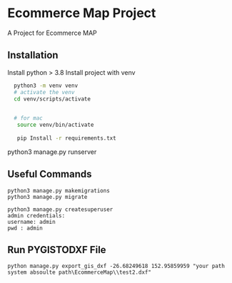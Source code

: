 
# Ecommerce Map Project

A Project for Ecommerce MAP


## Installation
Install python > 3.8
Install project with venv

```bash
  python3 -m venv venv
  # activate the venv
  cd venv/scripts/activate

  
  # for mac
   source venv/bin/activate
 
   pip Install -r requirements.txt
 ```

  python3 manage.py runserver


## Useful Commands
```
python3 manage.py makemigrations
python3 manage.py migrate

python3 manage.py createsuperuser
admin credentials:
username: admin
pwd : admin
```
## Run PYGISTODXF File
```
python manage.py export_gis_dxf -26.68249618 152.95859959 "your path system absoulte path\EcommerceMap\\test2.dxf"
```